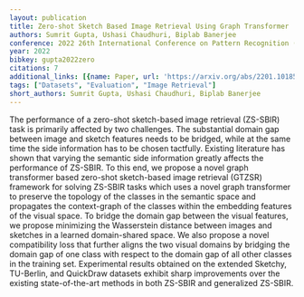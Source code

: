 ```yaml
---
layout: publication
title: Zero-shot Sketch Based Image Retrieval Using Graph Transformer
authors: Sumrit Gupta, Ushasi Chaudhuri, Biplab Banerjee
conference: 2022 26th International Conference on Pattern Recognition (ICPR)
year: 2022
bibkey: gupta2022zero
citations: 7
additional_links: [{name: Paper, url: 'https://arxiv.org/abs/2201.10185'}]
tags: ["Datasets", "Evaluation", "Image Retrieval"]
short_authors: Sumrit Gupta, Ushasi Chaudhuri, Biplab Banerjee
---
```

The performance of a zero-shot sketch-based image retrieval (ZS-SBIR) task is
primarily affected by two challenges. The substantial domain gap between image
and sketch features needs to be bridged, while at the same time the side
information has to be chosen tactfully. Existing literature has shown that
varying the semantic side information greatly affects the performance of
ZS-SBIR. To this end, we propose a novel graph transformer based zero-shot
sketch-based image retrieval (GTZSR) framework for solving ZS-SBIR tasks which
uses a novel graph transformer to preserve the topology of the classes in the
semantic space and propagates the context-graph of the classes within the
embedding features of the visual space. To bridge the domain gap between the
visual features, we propose minimizing the Wasserstein distance between images
and sketches in a learned domain-shared space. We also propose a novel
compatibility loss that further aligns the two visual domains by bridging the
domain gap of one class with respect to the domain gap of all other classes in
the training set. Experimental results obtained on the extended Sketchy,
TU-Berlin, and QuickDraw datasets exhibit sharp improvements over the existing
state-of-the-art methods in both ZS-SBIR and generalized ZS-SBIR.